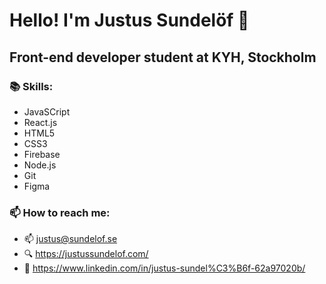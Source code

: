 # Hello! I'm Justus Sundelöf 👋

## Front-end developer student at KYH, Stockholm

### 📚 Skills:
 - JavaSCript
 - React.js
 - HTML5
 - CSS3
 - Firebase
 - Node.js
 - Git
 - Figma

### 📫 How to reach me:

- 📫 justus@sundelof.se
- 🔍 https://justussundelof.com/
- 💼 https://www.linkedin.com/in/justus-sundel%C3%B6f-62a97020b/


<!--

- 👯 I’m looking to collaborate on ...
- 🤔 I’m looking for help with ...
- 💬 Ask me about ...
- 📫 How to reach me: ...
- 😄 Pronouns: ...
- ⚡ Fun fact: ...
-   What am i up to?
-->
